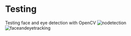 # Testing 
Testing face and eye detection with OpenCV
![nodetection](https://github.com/mlopez96/OpenCV/assets/26072511/9faf0786-2f7d-426d-9ff7-c8a1015307f5)
![faceandeyetracking](https://github.com/mlopez96/OpenCV/assets/26072511/6f23a189-441b-4883-9574-b98e61262693)
